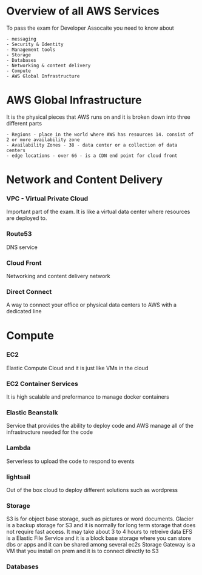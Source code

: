 # Overview of all AWS Services

To pass the exam for Developer Assocaite you need to know about

	- messaging
	- Security & Identity
	- Management tools
	- Storage
	- Databases
	- Networking & content delivery
	- Compute
	- AWS Global Infrastructure

# AWS Global Infrastructure

It is the physical pieces that AWS runs on and it is broken down into three different parts

	- Regions - place in the world where AWS has resources 14. consist of 2 or more availability zone
	- Availability Zones - 38 - data center or a collection of data centers
	- edge locations - over 66 - is a CDN end point for cloud front

# Network and Content Delivery

### VPC - Virtual Private Cloud
Important part of the exam. 
It is like a virtual data center where resources are deployed to. 

### Route53
DNS service

### Cloud Front
Networking and content delivery network

### Direct Connect
A way to connect your office or physical data centers to AWS with a dedicated line


# Compute

### EC2
Elastic Compute Cloud and it is just like VMs in the cloud

### EC2 Container Services
It is high scalable and preformance to manage docker containers

### Elastic Beanstalk
Service that provides the ability to deploy code and AWS manage all of the infrastructure needed for the code

### Lambda
Serverless to upload the code to respond to events

### lightsail
Out of the box cloud to deploy different solutions such as wordpress

### Storage

S3 is for object base storage, such as pictures or word documents.
Glacier is a backup storage for S3 and it is normally for long term storage that does not require fast access. It may take about 3 to 4 hours to retreive data
EFS is a Elastic File Service and it is a block base storage where you can store dbs or apps and it can be shared among several ec2s
Storage Gateway is a VM that you install on prem and it is to connect directly to S3

### Databases



















